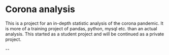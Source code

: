 # Corona analysis
This is a project for an in-depth statistic analysis of the corona pandemic.
It is more of a training project of pandas, python, mysql etc. than an actual analysis.
This started as a student project and will be continued as a private project.

--